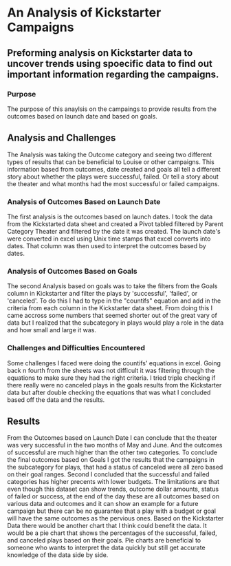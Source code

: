 # An Analysis of Kickstarter Campaigns
## Preforming analysis on Kickstarter data to uncover trends using spoecific data to find out important information regarding the campaigns.
### Purpose
The purpose of this anaylsis on the campaings to provide results from the outcomes based on launch date and based on goals.
## Analysis and Challenges
The Analysis was taking the Outcome category and seeing two different types of results that can be beneficial to Louise or other campaigns. This information based from outcomes, date created and goals all tell a different story about whether the plays were successful, failed. Or tell a story about the theater and what months had the most successful or failed campaigns.
### Analysis of Outcomes Based on Launch Date
The first analysis is the outcomes based on launch dates. I took the data from the Kickstarted data sheet and created a Pivot tabled filtered by Parent Category Theater and filtered by the date it was created. The launch date's were converted in excel using Unix time stamps that excel converts into dates. That column was then used to interpret the outcomes based by dates. 
### Analysis of Outcomes Based on Goals
The second Analysis based on goals was to take the filters from the Goals column in Kickstarter and filter the plays by 'successful', 'failed', or 'canceled'. To do this I had to type in the "countifs" equation and add in the criteria from each column in the Kickstarter data sheet. From doing this I came accross some numbers that seemed shorter out of the great vary of data but I realized that the subcategory in plays would play a role in the data and how small and large it was. 
### Challenges and Difficulties Encountered
Some challenges I faced were doing the countifs' equations in excel. Going back n fourth from the sheets was not difficult it was filtering through the equations to make sure they had the right criteria. I tried triple checking if there really were no canceled plays in the goals results from the Kickstarter data but after double checking the equations that was what I concluded based off the data and the results. 
## Results
From the Outcomes based on Launch Date I can conclude that the theater was very successful in the two months of May and June. And the outcomes of successful are much higher than the other two categories.
 To conclude the final outcomes based on Goals I got the results that the campaigns in the subcategory for plays, that had a status of canceled were all zero based on their goal ranges. Second I concluded that the successful and failed categories has higher precents with lower budgets. 
The limitations are that even though this dataset can show trends, outcome dollar amounts, status of failed or success, at the end of the day these are all outcomes based on various data and outcomes and it can show an example for a future campaign but there can be no guarantee that a play with a budget or goal will have the same outcomes as the pervious ones.
Based on the Kickstarter Data there would be another chart that I think could benefit the data. It would be a pie chart that shows the percentages of the successful, failed, and canceled plays based on their goals. Pie charts are beneficial to someone who wants to interpret the data quickly but still get accurate knowledge of the data side by side.
